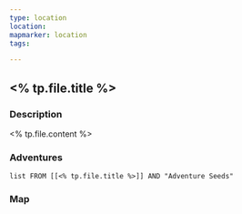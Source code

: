 ```yaml
---
type: location
location: 
mapmarker: location
tags:

---
```


## <% tp.file.title %>
### Description

<% tp.file.content %>

### Adventures
```dataview
list FROM [[<% tp.file.title %>]] AND "Adventure Seeds"
```

### Map